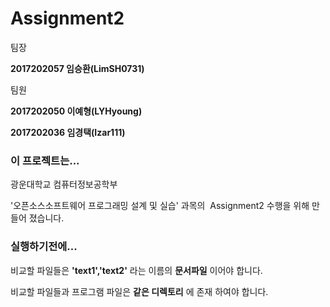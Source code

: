 # Assignment2

팀장

__2017202057 임승환(LimSH0731)__


팀원

__2017202050 이예형(LYHyoung)__

__2017202036 임경택(Izar111)__




### 이 프로젝트는... 

광운대학교 컴퓨터정보공학부 

'오픈소스소프트웨어 프로그래밍 설계 및 실습' 과목의  Assignment2 수행을 위해 만들어 졌습니다.



### 실행하기전에...

비교할 파일들은 __'text1','text2'__ 라는 이름의 __문서파일__ 이어야 합니다.

비교할 파일들과 프로그램 파일은 __같은 디렉토리__ 에 존재 하여야 합니다.
